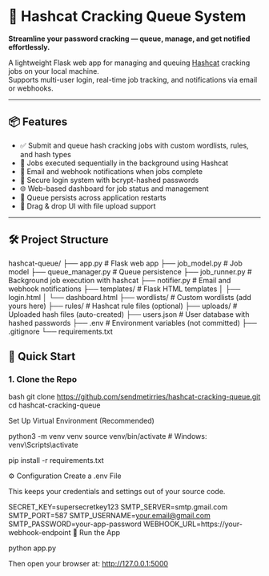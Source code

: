 
# 🔐 Hashcat Cracking Queue System

**Streamline your password cracking — queue, manage, and get notified effortlessly.**

A lightweight Flask web app for managing and queuing [Hashcat](https://hashcat.net/hashcat/) cracking jobs on your local machine.  
Supports multi-user login, real-time job tracking, and notifications via email or webhooks.

---

## 📦 Features

- ✅ Submit and queue hash cracking jobs with custom wordlists, rules, and hash types
- 🧠 Jobs executed sequentially in the background using Hashcat
- 📧 Email and webhook notifications when jobs complete
- 🔐 Secure login system with bcrypt-hashed passwords
- 🌐 Web-based dashboard for job status and management
- 💾 Queue persists across application restarts
- 📁 Drag & drop UI with file upload support

---

## 🛠️ Project Structure


hashcat-queue/
├── app.py # Flask web app
├── job_model.py # Job model
├── queue_manager.py # Queue persistence
├── job_runner.py # Background job execution with hashcat
├── notifier.py # Email and webhook notifications
├── templates/ # Flask HTML templates
│ ├── login.html
│ └── dashboard.html
├── wordlists/ # Custom wordlists (add yours here)
├── rules/ # Hashcat rule files (optional)
├── uploads/ # Uploaded hash files (auto-created)
├── users.json # User database with hashed passwords
├── .env # Environment variables (not committed)
├── .gitignore
└── requirements.txt





## 🚀 Quick Start

### 1. Clone the Repo

bash
git clone https://github.com/sendmetirries/hashcat-cracking-queue.git
cd hashcat-cracking-queue

Set Up Virtual Environment (Recommended)

python3 -m venv venv
source venv/bin/activate   # Windows: venv\Scripts\activate

pip install -r requirements.txt


⚙️ Configuration
Create a .env File

This keeps your credentials and settings out of your source code.

SECRET_KEY=supersecretkey123
SMTP_SERVER=smtp.gmail.com
SMTP_PORT=587
SMTP_USERNAME=your.email@gmail.com
SMTP_PASSWORD=your-app-password
WEBHOOK_URL=https://your-webhook-endpoint
🧪 Run the App

python app.py

Then open your browser at:
http://127.0.0.1:5000 



